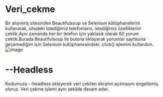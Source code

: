 # Veri_cekme


Bir alışveriş sitesinden Beautifulsoup ve Selenium kütüphanelerini kullanarak, sitedeki istediğimiz telefonların, istediğimiz özelliklerini çektik.Aynı zamanda her bir telefon için yaklasık olarak 60 yorum çektik.Burada Beautifulsoup ile butona tıklayarak yorumlar sayfasına geçemediğim için Selenium kütüphanesindeki .click() işlemini kullandım.
![image](https://user-images.githubusercontent.com/75432070/115991909-7be1a500-a5d3-11eb-9090-3e60c4a67cd2.png)

# --Headless
Kodumuza --headless ekleyerek veri çekilen ekranın açılmasını engellemiş oluruz. Veri çekme işlemi aynı şekilde devam eder.




